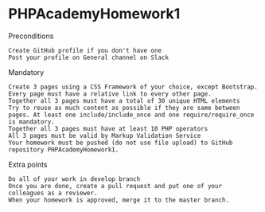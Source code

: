 # PHPAcademyHomework1

Preconditions

    Create GitHub profile if you don't have one
    Post your profile on General channel on Slack

Mandatory

    Create 3 pages using a CSS Framework of your choice, except Bootstrap.
    Every page must have a relative link to every other page.
    Together all 3 pages must have a total of 30 unique HTML elements
    Try to reuse as much content as possible if they are same between pages. At least one include/include_once and one require/require_once is mandatory.
    Together all 3 pages must have at least 10 PHP operators
    All 3 pages must be valid by Markup Validation Service
    Your homework must be pushed (do not use file upload) to GitHub repository PHPAcademyHomework1.

Extra points

    Do all of your work in develop branch
    Once you are done, create a pull request and put one of your colleagues as a reviewer.
    When your homework is approved, merge it to the master branch.
